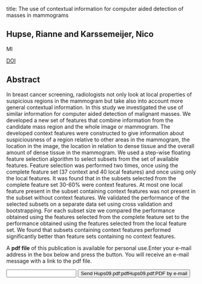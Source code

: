 title: The use of contextual information for computer aided detection of masses in mammograms

## Hupse, Rianne and Karssemeijer, Nico
MI

<a href="https://doi.org/10.1117/12.812233">DOI</a>

## Abstract
In breast cancer screening, radiologists not only look at local properties of suspicious regions in the mammogram but take also into account more general contextual information. In this study we investigated the use of similar information for computer aided detection of malignant masses. We developed a new set of features that combine information from the candidate mass region and the whole image or mammogram. The developed context features were constructed to give information about suspiciousness of a region relative to other areas in the mammogram, the location in the image, the location in relation to dense tissue and the overall amount of dense tissue in the mammogram. We used a step-wise floating feature selection algorithm to select subsets from the set of available features. Feature selection was performed two times, once using the complete feature set (37 context and 40 local features) and once using only the local features. It was found that in the subsets selected from the complete feature set 30-60% were context features. At most one local feature present in the subset containing context features was not present in the subset without context features. We validated the performance of the selected subsets on a separate data set using cross validation and bootstrapping. For each subset size we compared the performance obtained using the features selected from the complete feature set to the performance obtained using the features selected from the local feature set. We found that subsets containing context features performed significantly better than feature sets containing no context features.

A <b>pdf file</b> of this publication is available for personal use.Enter your e-mail address in the box below and press the button. You will receive an e-mail message with a link to the pdf file.
<form action="sender.php">  <input type="text" name="email">  <input type="submit" value="Send Hups09.pdf:pdfHups09.pdf:PDF by e-mail"></form>